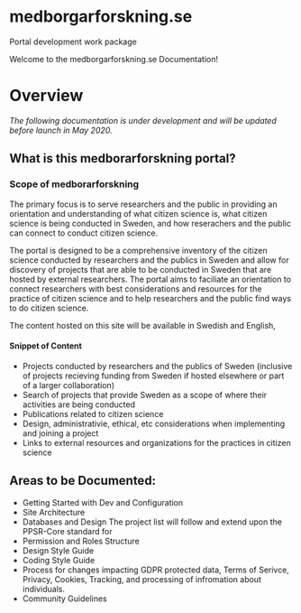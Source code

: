 # medborgarforskning.se
Portal development work package

Welcome to the medborgarforskning.se Documentation!

# Overview

_The following documentation is under development and will be updated before launch in May 2020._
## What is this medborarforskning portal?

### Scope of medborarforskning
The primary focus is to serve researchers and the public in providing an orientation and understanding of what citizen science is, what citizen science is being conducted in Sweden, and how reserachers and the public can connect to conduct citizen science.

The portal is designed to be a comprehensive inventory of the citizen science conducted by researchers and the publics in Sweden and allow for discovery of projects that are able to be conducted in Sweden that are hosted by external researchers. The portal aims to faciliate an orientation to connect researchers with best considerations and resources for the practice of citizen science and to help researchers and the public find ways to do citizen science.

The content hosted on this site will be available in Swedish and English,  

#### Snippet of Content
* Projects conducted by researchers and the publics of Sweden (inclusive of projects recieving funding from Sweden if hosted elsewhere or part of a larger collaboration)
* Search of projects that provide Sweden as a scope of where their activities are being conducted
* Publications related to citizen science
* Design, administrativie, ethical, etc considerations when implementing and joining a project
* Links to external resources and organizations for the practices in citizen science

## Areas to be Documented:
* Getting Started with Dev and Configuration 
* Site Architecture
* Databases and Design
The project list will follow and extend upon the PPSR-Core standard for 
* Permission and Roles Structure
* Design Style Guide
* Coding Style Guide
* Process for changes impacting GDPR protected data, Terms of Serivce, Privacy, Cookies, Tracking, and processing of infromation about individuals.
* Community Guidelines
